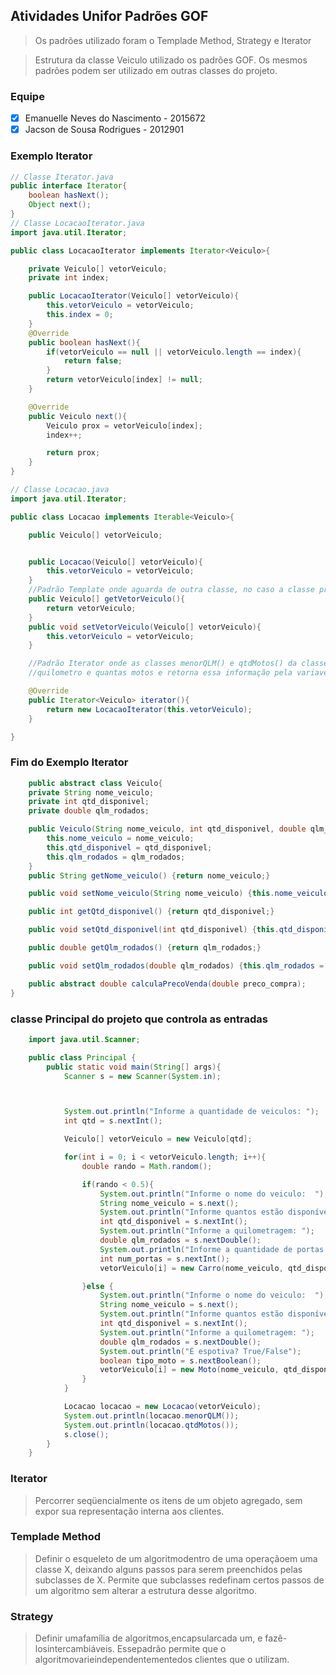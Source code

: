 ## Atividades Unifor Padrões GOF

> Os padrões utilizado foram o Templade Method, Strategy e Iterator

> Estrutura da classe Veiculo utilizado os padrões GOF. Os mesmos padrões podem ser utilizado em outras classes do projeto. 

### Equipe 

- [x] Emanuelle Neves do Nascimento - 2015672
- [X] Jacson de Sousa Rodrigues - 2012901

### Exemplo Iterator

``` Java
// Classe Iterator.java
public interface Iterator{
    boolean hasNext();
    Object next();
}
// Classe LocacaoIterator.java
import java.util.Iterator;

public class LocacaoIterator implements Iterator<Veiculo>{

    private Veiculo[] vetorVeiculo;
    private int index;

    public LocacaoIterator(Veiculo[] vetorVeiculo){
        this.vetorVeiculo = vetorVeiculo;
        this.index = 0;
    }
    @Override
    public boolean hasNext(){
        if(vetorVeiculo == null || vetorVeiculo.length == index){
            return false;
        }
        return vetorVeiculo[index] != null;
    }

    @Override
    public Veiculo next(){
        Veiculo prox = vetorVeiculo[index];
        index++;

        return prox;
    }
} 

// Classe Locacao.java 
import java.util.Iterator;

public class Locacao implements Iterable<Veiculo>{

    public Veiculo[] vetorVeiculo;


    public Locacao(Veiculo[] vetorVeiculo){
        this.vetorVeiculo = vetorVeiculo;
    }
    //Padrão Template onde aguarda de outra classe, no caso a classe principal main a lista de veiculos
    public Veiculo[] getVetorVeiculo(){
        return vetorVeiculo;
    }
    public void setVetorVeiculo(Veiculo[] vetorVeiculo){
        this.vetorVeiculo = vetorVeiculo;
    }

    //Padrão Iterator onde as classes menorQLM() e qtdMotos() da classe Iterator irão percorrer pelo objeto para saber o menor
    //quilometro e quantas motos e retorna essa informação pela variavel aux implementada em ambas as classes.

    @Override
    public Iterator<Veiculo> iterator(){
        return new LocacaoIterator(this.vetorVeiculo);
    }

}

```
### Fim do Exemplo Iterator

``` Java
    public abstract class Veiculo{
    private String nome_veiculo;
    private int qtd_disponivel;
    private double qlm_rodados;

    public Veiculo(String nome_veiculo, int qtd_disponivel, double qlm_rodados){
        this.nome_veiculo = nome_veiculo;
        this.qtd_disponivel = qtd_disponivel;
        this.qlm_rodados = qlm_rodados;
    }
    public String getNome_veiculo() {return nome_veiculo;}

    public void setNome_veiculo(String nome_veiculo) {this.nome_veiculo = nome_veiculo;}

    public int getQtd_disponivel() {return qtd_disponivel;}

    public void setQtd_disponivel(int qtd_disponivel) {this.qtd_disponivel = qtd_disponivel;}

    public double getQlm_rodados() {return qlm_rodados;}

    public void setQlm_rodados(double qlm_rodados) {this.qlm_rodados = qlm_rodados;}

    public abstract double calculaPrecoVenda(double preco_compra);
}

```
### classe Principal do projeto que controla as entradas

``` Java
    import java.util.Scanner;

    public class Principal {
        public static void main(String[] args){
            Scanner s = new Scanner(System.in);



            System.out.println("Informe a quantidade de veiculos: ");
            int qtd = s.nextInt();

            Veiculo[] vetorVeiculo = new Veiculo[qtd];

            for(int i = 0; i < vetorVeiculo.length; i++){
                double rando = Math.random();

                if(rando < 0.5){
                    System.out.println("Informe o nome do veiculo:  ");
                    String nome_veiculo = s.next();
                    System.out.println("Informe quantos estão disponíveis: ");
                    int qtd_disponivel = s.nextInt();
                    System.out.println("Informe a quilometragem: ");
                    double qlm_rodados = s.nextDouble();
                    System.out.println("Informe a quantidade de portas: ");
                    int num_portas = s.nextInt();
                    vetorVeiculo[i] = new Carro(nome_veiculo, qtd_disponivel, qlm_rodados, num_portas);

                }else {
                    System.out.println("Informe o nome do veiculo:  ");
                    String nome_veiculo = s.next();
                    System.out.println("Informe quantos estão disponíveis: ");
                    int qtd_disponivel = s.nextInt();
                    System.out.println("Informe a quilometragem: ");
                    double qlm_rodados = s.nextDouble();
                    System.out.println("É espotiva? True/False");
                    boolean tipo_moto = s.nextBoolean();
                    vetorVeiculo[i] = new Moto(nome_veiculo, qtd_disponivel, qlm_rodados, tipo_moto);
                }
            }

            Locacao locacao = new Locacao(vetorVeiculo);
            System.out.println(locacao.menorQLM());
            System.out.println(locacao.qtdMotos());
            s.close();
        }
    }

```
### Iterator
>Percorrer seqüencialmente os itens de um objeto agregado, sem expor sua representação interna aos clientes. 
### Templade Method 
>Definir o esqueleto de um algoritmodentro de uma operaçãoem uma classe X, deixando alguns passos para serem preenchidos pelas subclasses de X. Permite que subclasses redefinam certos passos de um algoritmo sem alterar a estrutura desse algoritmo.

### Strategy
>Definir   umafamília   de   algoritmos,encapsularcada um, e fazê-losintercambiáveis. Essepadrão   permite   que   o   algoritmovarieindependentementedos clientes que o utilizam.